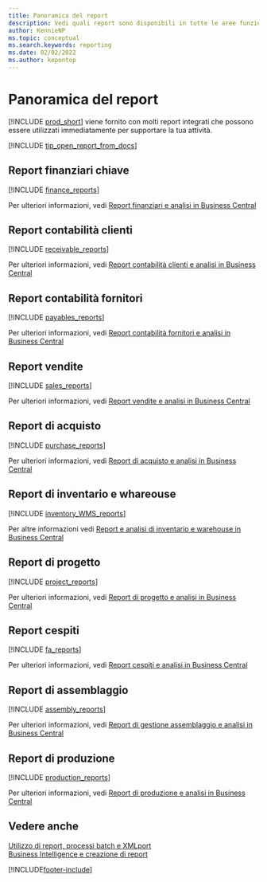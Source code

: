 ```yaml
---
title: Panoramica del report
description: Vedi quali report sono disponibili in tutte le aree funzionali della versione standard di Business Central in modo da poter tenere traccia della tua attività.
author: KennieNP
ms.topic: conceptual
ms.search.keywords: reporting
ms.date: 02/02/2022
ms.author: kepontop
---
```

# <a name="report-overview"></a><a name="report-overview"></a><a name="report-overview"></a>Panoramica del report

[!INCLUDE [prod_short](includes/prod_short.md)] viene fornito con molti report integrati che possono essere utilizzati immediatamente per supportare la tua attività.  

[!INCLUDE [tip_open_report_from_docs](includes/tip-open-report-from-docs.md)]

## <a name="key-financial-reports"></a><a name="key-financial-reports"></a><a name="key-financial-reports"></a>Report finanziari chiave

[!INCLUDE [finance_reports](includes/finance-reports-include.md)]

Per ulteriori informazioni, vedi [Report finanziari e analisi in Business Central](finance-reports.md)

## <a name="accounts-receivable-reports"></a><a name="accounts-receivable-reports"></a><a name="accounts-receivable-reports"></a>Report contabilità clienti

[!INCLUDE [receivable_reports](includes/receivable-reports-include.md)]

Per ulteriori informazioni, vedi [Report contabilità clienti e analisi in Business Central](receivables-reports.md)

## <a name="accounts-payable-reports"></a><a name="accounts-payable-reports"></a><a name="accounts-payable-reports"></a>Report contabilità fornitori

[!INCLUDE [payables_reports](includes/payables-reports-include.md)]

Per ulteriori informazioni, vedi [Report contabilità fornitori e analisi in Business Central](payables-reports.md)

## <a name="sales-reports"></a><a name="sales-reports"></a><a name="sales-reports"></a>Report vendite

[!INCLUDE [sales_reports](includes/sales-reports-include.md)]

Per ulteriori informazioni, vedi [Report vendite e analisi in Business Central](sales-reports.md)

## <a name="purchase-reports"></a><a name="purchase-reports"></a><a name="purchase-reports"></a>Report di acquisto

[!INCLUDE [purchase_reports](includes/purchase-reports-include.md)]

Per ulteriori informazioni, vedi [Report di acquisto e analisi in Business Central](purchase-reports.md)

## <a name="inventory-and-warehouse-reports"></a><a name="inventory-and-warehouse-reports"></a><a name="inventory-and-warehouse-reports"></a>Report di inventario e whareouse

[!INCLUDE [inventory_WMS_reports](includes/inventory-WMS-reports-include.md)]

Per altre informazioni vedi [Report e analisi di inventario e warehouse in Business Central](inventory-wms-reports.md)

## <a name="project-reports"></a><a name="project-reports"></a><a name="project-reports"></a>Report di progetto

[!INCLUDE [project_reports](includes/project-reports-include.md)]

Per ulteriori informazioni, vedi [Report di progetto e analisi in Business Central](project-reports.md)

## <a name="fixed-assets-reports"></a><a name="fixed-assets-reports"></a><a name="fixed-assets-reports"></a>Report cespiti

[!INCLUDE [fa_reports](includes/fa-reports-include.md)]

Per ulteriori informazioni, vedi [Report cespiti e analisi in Business Central](fa-reports.md)

## <a name="assembly-reports"></a><a name="assembly-reports"></a><a name="assembly-reports"></a>Report di assemblaggio

[!INCLUDE [assembly_reports](includes/assembly-reports-include.md)]

Per ulteriori informazioni, vedi [Report di gestione assemblaggio e analisi in Business Central](assembly-reports.md)

## <a name="production-reports"></a><a name="production-reports"></a><a name="production-reports"></a>Report di produzione

[!INCLUDE [production_reports](includes/production-reports-include.md)]

Per ulteriori informazioni, vedi [Report di produzione e analisi in Business Central](production-reports.md)

## <a name="see-also"></a><a name="see-also"></a><a name="see-also"></a>Vedere anche

[Utilizzo di report, processi batch e XMLport](ui-work-report.md)  
[Business Intelligence e creazione di report](reports-bi-reporting.md)  

[!INCLUDE[footer-include](includes/footer-banner.md)]

